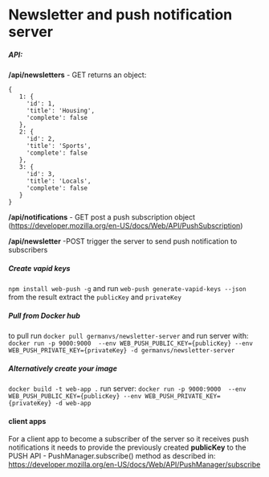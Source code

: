  # Newsletter and push notification server
 ##### API:
  __/api/newsletters__ - GET
  returns an object:
   ```
   {
      1: {
        'id': 1,
        'title': 'Housing',
        'complete': false
      },
      2: {
        'id': 2,
        'title': 'Sports',
        'complete': false
      },
      3: {
        'id': 3,
        'title': 'Locals',
        'complete': false
      }
  }
  ```
  
  __/api/notifications__ - GET
  post a push subscription object (https://developer.mozilla.org/en-US/docs/Web/API/PushSubscription)
  
  __/api/newsletter__ -POST 
  trigger the server to send push notification to subscribers
  
##### Create vapid keys
`npm install web-push -g` and run `web-push generate-vapid-keys --json` from the result extract the `publicKey` and `privateKey`

#####  Pull from Docker hub 
to pull run 
`docker pull germanvs/newsletter-server`
and run server with: 
`docker run -p 9000:9000  --env WEB_PUSH_PUBLIC_KEY={publicKey} --env WEB_PUSH_PRIVATE_KEY={privateKey} -d germanvs/newsletter-server`

##### Alternatively create your image 
 `docker build -t web-app .`
 run server:
 `docker run -p 9000:9000  --env WEB_PUSH_PUBLIC_KEY={publicKey} --env WEB_PUSH_PRIVATE_KEY={privateKey} -d web-app` 


#### client apps
For a client app to become a subscriber of the server so it receives push notifications it needs to provide the previously created
__publicKey__ to the PUSH API - PushManager.subscribe() method as described in: https://developer.mozilla.org/en-US/docs/Web/API/PushManager/subscribe

